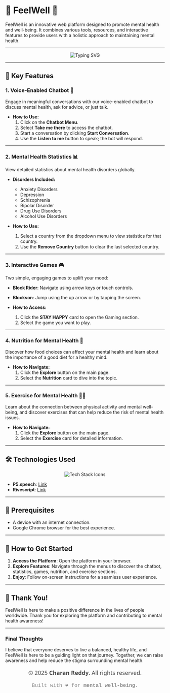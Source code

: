 # 🌟 **FeelWell** 🌟

FeelWell is an innovative web platform designed to promote mental health and well-being. It combines various tools, resources, and interactive features to provide users with a holistic approach to maintaining mental health.

---

<p align="center">
  <img src="https://readme-typing-svg.herokuapp.com?font=Rubik&size=30&duration=4000&color=F76D57&center=true&vCenter=true&multiline=true&width=800&height=80&lines=Promoting+Mental+Health+and+Well-being;A+Holistic+Approach+for+Everyone" alt="Typing SVG">
</p>

---

## 🌟 **Key Features**

### 1. **Voice-Enabled Chatbot** 🤖

Engage in meaningful conversations with our voice-enabled chatbot to discuss mental health, ask for advice, or just talk.

- **How to Use:**
  1. Click on the **Chatbot Menu**.
  2. Select **Take me there** to access the chatbot.
  3. Start a conversation by clicking **Start Conversation**.
  4. Use the **Listen to me** button to speak; the bot will respond.

---

### 2. **Mental Health Statistics** 📊

View detailed statistics about mental health disorders globally. 

- **Disorders Included:**
  - Anxiety Disorders
  - Depression
  - Schizophrenia
  - Bipolar Disorder
  - Drug Use Disorders
  - Alcohol Use Disorders

- **How to Use:**
  1. Select a country from the dropdown menu to view statistics for that country.
  2. Use the **Remove Country** button to clear the last selected country.

---

### 3. **Interactive Games** 🎮

Two simple, engaging games to uplift your mood:

- **Block Rider**: Navigate using arrow keys or touch controls.
- **Blockson**: Jump using the up arrow or by tapping the screen.

- **How to Access:**
  1. Click the **STAY HAPPY** card to open the Gaming section.
  2. Select the game you want to play.

---

### 4. **Nutrition for Mental Health** 🍏

Discover how food choices can affect your mental health and learn about the importance of a good diet for a healthy mind.

- **How to Navigate:**
  1. Click the **Explore** button on the main page.
  2. Select the **Nutrition** card to dive into the topic.

---

### 5. **Exercise for Mental Health** 🏋️‍♂️

Learn about the connection between physical activity and mental well-being, and discover exercises that can help reduce the risk of mental health issues.

- **How to Navigate:**
  1. Click the **Explore** button on the main page.
  2. Select the **Exercise** card for detailed information.

---

## 🛠️ **Technologies Used**

<p align="center">
  <img src="https://skillicons.dev/icons?i=python,flask,nextjs,react,azure,postgresql" alt="Tech Stack Icons">
</p>

- **P5.speech**: [Link](https://idmnyu.github.io/p5.js-speech/)
- **Rivescript**: [Link](https://www.rivescript.com/)

---

## 📜 **Prerequisites**

- A device with an internet connection.
- Google Chrome browser for the best experience.

---

## 🚀 **How to Get Started**

1. **Access the Platform**: Open the platform in your browser.
2. **Explore Features**: Navigate through the menus to discover the chatbot, statistics, games, nutrition, and exercise sections.
3. **Enjoy**: Follow on-screen instructions for a seamless user experience.

---

## 🙏 **Thank You!**

FeelWell is here to make a positive difference in the lives of people worldwide. Thank you for exploring the platform and contributing to mental health awareness!

---
### Final Thoughts

I believe that everyone deserves to live a balanced, healthy life, and FeelWell is here to be a guiding light on that journey. Together, we can raise awareness and help reduce the stigma surrounding mental health.


<p align="center" style="font-family: 'Segoe UI', Tahoma, Geneva, Verdana, sans-serif; font-size: 18px; color: #4B4B4B;">
  © 2025 <strong>Charan Reddy</strong>. All rights reserved.
</p>

<p align="center" style="font-family: 'Courier New', Courier, monospace; font-size: 16px; color: #8D8D8D;">
  Built with ❤️ for  <strong>mental well-being.</strong>
</p>




